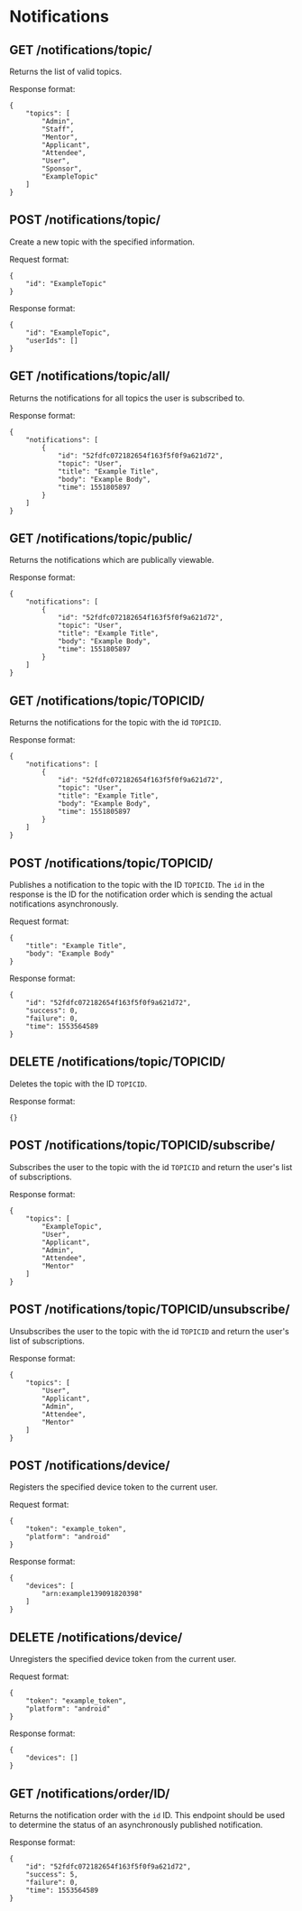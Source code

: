Notifications
=============

GET /notifications/topic/
-------------------------

Returns the list of valid topics.

Response format:
```
{
	"topics": [
		"Admin",
		"Staff",
		"Mentor",
		"Applicant",
		"Attendee",
		"User",
		"Sponsor",
		"ExampleTopic"
	]
}
```

POST /notifications/topic/
--------------------------

Create a new topic with the specified information.

Request format:
```
{
	"id": "ExampleTopic"
}
```

Response format:
```
{
	"id": "ExampleTopic",
	"userIds": []
}
```

GET /notifications/topic/all/
-----------------------------

Returns the notifications for all topics the user is subscribed to.

Response format:
```
{
	"notifications": [
		{
			"id": "52fdfc072182654f163f5f0f9a621d72",
			"topic": "User",
			"title": "Example Title",
			"body": "Example Body",
			"time": 1551805897
		}
	]
}
```

GET /notifications/topic/public/
-----------------------------

Returns the notifications which are publically viewable.

Response format:
```
{
	"notifications": [
		{
			"id": "52fdfc072182654f163f5f0f9a621d72",
			"topic": "User",
			"title": "Example Title",
			"body": "Example Body",
			"time": 1551805897
		}
	]
}
```

GET /notifications/topic/TOPICID/
-----------------------------

Returns the notifications for the topic with the id `TOPICID`.

Response format:
```
{
	"notifications": [
		{
			"id": "52fdfc072182654f163f5f0f9a621d72",
			"topic": "User",
			"title": "Example Title",
			"body": "Example Body",
			"time": 1551805897
		}
	]
}
```

POST /notifications/topic/TOPICID/
----------------------------------

Publishes a notification to the topic with the ID `TOPICID`. The `id` in the response is the ID for the notification order which is sending the actual notifications asynchronously.

Request format:
```
{
	"title": "Example Title",
	"body": "Example Body"
}
```

Response format:
```
{
	"id": "52fdfc072182654f163f5f0f9a621d72",
	"success": 0,
	"failure": 0,
	"time": 1553564589
}
```

DELETE /notifications/topic/TOPICID/
------------------------------------

Deletes the topic with the ID `TOPICID`.

Response format:
```
{}
```

POST /notifications/topic/TOPICID/subscribe/
--------------------------------------------

Subscribes the user to the topic with the id `TOPICID` and return the user's list of subscriptions.

Response format:
```
{
	"topics": [
		"ExampleTopic",
		"User",
		"Applicant",
		"Admin",
		"Attendee",
		"Mentor"
	]
}
```

POST /notifications/topic/TOPICID/unsubscribe/
--------------------------------------------

Unsubscribes the user to the topic with the id `TOPICID` and return the user's list of subscriptions.

Response format:
```
{
	"topics": [
		"User",
		"Applicant",
		"Admin",
		"Attendee",
		"Mentor"
	]
}
```

POST /notifications/device/
---------------------------

Registers the specified device token to the current user.

Request format:
```
{
	"token": "example_token",
	"platform": "android"
}
```

Response format:
```
{
	"devices": [
		"arn:example139091820398"
	]
}
```

DELETE /notifications/device/
---------------------------

Unregisters the specified device token from the current user.

Request format:
```
{
	"token": "example_token",
	"platform": "android"
}
```

Response format:
```
{
	"devices": []
}
```

GET /notifications/order/ID/
----------------------------

Returns the notification order with the `id` ID. This endpoint should be used to determine the status of an asynchronously published notification.

Response format:
```
{
	"id": "52fdfc072182654f163f5f0f9a621d72",
	"success": 5,
	"failure": 0,
	"time": 1553564589
}
```

